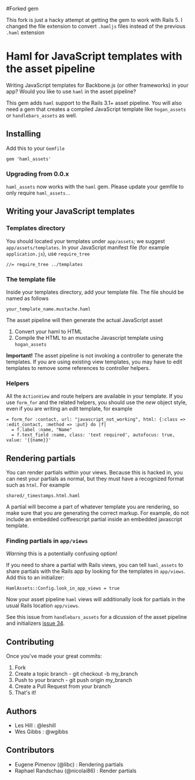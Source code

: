#Forked gem

This fork is just a hacky attempt at getting the gem to work with Rails 5.
I changed the file extension to convert `.hamljs` files instead of the previous `.haml` extension


# Haml for JavaScript templates with the asset pipeline

Writing JavaScript templates for Backbone.js (or other frameworks) in your app?
Would you like to use `haml` in the asset pipeline?

This gem adds `haml` support to the Rails 3.1+ asset pipeline. You will also
need a gem that creates a compiled JavaScript template like `hogan_assets` or
`handlebars_assets` as well.

## Installing

Add this to your `Gemfile`

    gem 'haml_assets'

### Upgrading from 0.0.x

`haml_assets` now works with the `haml` gem. Please update your gemfile to only
require `haml_assets.`.

## Writing your JavaScript templates

### Templates directory

You should located your templates under `app/assets`; we suggest
`app/assets/templates`. In your JavaScript manifest file (for example
`application.js`), use `require_tree`

    //= require_tree ../templates

### The template file

Inside your templates directory, add your template file. The file should be
named as follows

    your_template_name.mustache.haml

The asset pipeline will then generate the actual JavaScript asset

1. Convert your haml to HTML
1. Compile the HTML to an mustache Javascript template using `hogan_assets`

**Important!** The asset pipeline is not invoking a controller to generate the
templates. If you are using existing view templates, you may have to edit
templates to remove some references to controller helpers.

### Helpers

All the `ActionView` and route helpers are available in your template. If you use
`form_for` and the related helpers, you should use the *new* object style, even
if you are writing an *edit* template, for example

    = form_for :contact, url: "javascript_not_working", html: {:class => :edit_contact, :method => :put} do |f|
      = f.label :name, "Name"
      = f.text_field :name, class: 'text required', autofocus: true, value: '{{name}}'

## Rendering partials

You can render partials within your views. Because this is hacked in, you can
nest your partials as normal, but they must have a recognized format such as
`html`. For example

    shared/_timestamps.html.haml

A partial will become a part of whatever template you are rendering, so make
sure that you are generating the correct markup. For example, do not include an
embedded coffeescript partial inside an embedded javascript template.

### Finding partials in `app/views`

*Warning* this is a potentially confusing option!

If you need to share a partial with Rails views, you can tell `haml_assets` to
share partials with the Rails app by looking for the templates in `app/views`.
Add this to an initializer:

    HamlAssets::Config.look_in_app_views = true

Now your asset pipeline `haml` views will additionally look for partials in the
usual Rails location `app/views`.

See this issue from `handlebars_assets` for a dicussion of the asset pipeline
and initializers [issue 34](https://github.com/leshill/handlebars_assets/issues/34).

## Contributing

Once you've made your great commits:

1. Fork
1. Create a topic branch - git checkout -b my_branch
1. Push to your branch - git push origin my_branch
1. Create a Pull Request from your branch
1. That's it!

## Authors

* Les Hill  : @leshill
* Wes Gibbs : @wgibbs

## Contributors

* Eugene Pimenov    (@libc)      : Rendering partials
* Raphael Randschau (@nicolai86) : Render partials
